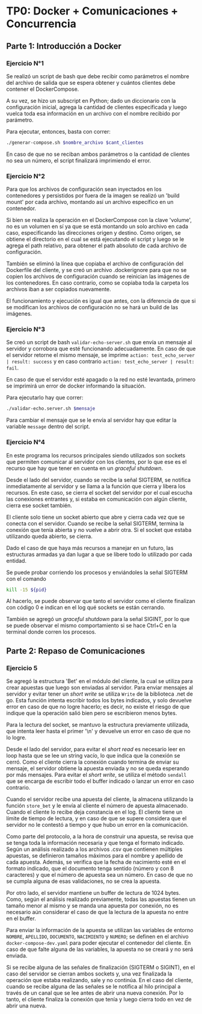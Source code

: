# TP0: Docker + Comunicaciones + Concurrencia

## Parte 1: Introducción a Docker

### Ejercicio N°1

Se realizó un script de bash que debe recibir como parámetros el nombre del archivo de salida que se espera obtener y cuántos clientes debe contener el DockerCompose.

A su vez, se hizo un subscript en Python; dado un diccionario con la configuración inicial, agrega la cantidad de clientes especificada y luego vuelca toda esa información en un archivo con el nombre recibido por parámetro.

Para ejecutar, entonces, basta con correr:

```bash
./generar-compose.sh $nombre_archivo $cant_clientes
```

En caso de que no se reciban ambos parámetros o la cantidad de clientes no sea un número, el script finalizará imprimiendo el error.

### Ejercicio N°2

Para que los archivos de configuración sean inyectados en los contenedores y persistidos por fuera de la imagen se realizó un 'build mount' por cada archivo, montando así un archivo específico en un contenedor.

Si bien se realiza la operación en el DockerCompose con la clave 'volume', no es un volumen en sí ya que se está montando un solo archivo en cada caso, especificando las direcciones origen y destino. Como origen, se obtiene el directorio en el cual se está ejecutando el script y luego se le agrega el path relativo, para obtener el path absoluto de cada archivo de configuración.

También se eliminó la línea que copiaba el archivo de configuración del Dockerfile del cliente, y se creó un archivo .dockerignore para que no se copien los archivos de configuración cuando se reinician las imágenes de los contenedores. En caso contrario, como se copiaba toda la carpeta los archivos iban a ser copiados nuevamente.

El funcionamiento y ejecución es igual que antes, con la diferencia de que si se modifican los archivos de configuración no se hará un build de las imágenes.

### Ejercicio N°3

Se creó un script de bash `validar-echo-server.sh` que envía un mensaje al servidor y corrobora que esté funcionando adecuadamente. En caso de que el servidor retorne el mismo mensaje, se imprime `action: test_echo_server | result: success` y en caso contrario `action: test_echo_server | result: fail`.

En caso de que el servidor esté apagado o la red no esté levantada, primero se imprimirá un error de docker informando la situación.

Para ejecutarlo hay que correr:

```bash
./validar-echo.server.sh $mensaje
```

Para cambiar el mensaje que se le envía al servidor hay que editar la variable `message` dentro del script.

### Ejercicio N°4

En este programa los recursos principales siendo utilizados son sockets que permiten comunicar al servidor con los clientes, por lo que ese es el recurso que hay que tener en cuenta en un _graceful shutdown_.

Desde el lado del servidor, cuando se recibe la señal SIGTERM, se notifica inmediatamente al servidor y se llama a la función que cierra y libera los recursos. En este caso, se cierra el socket del servidor por el cual escucha las conexiones entrantes y, si estaba en comunicación con algún cliente, cierra ese socket también.

El cliente solo tiene un socket abierto que abre y cierra cada vez que se conecta con el servidor. Cuando se recibe la señal SIGTERM, termina la conexión que tenía abierta y no vuelve a abrir otra. Si el socket que estaba utilizando queda abierto, se cierra.

Dado el caso de que haya más recursos a manejar en un futuro, las estructuras armadas ya dan lugar a que se libere todo lo utilizado por cada entidad.

Se puede probar corriendo los procesos y enviándoles la señal SIGTERM con el comando

```bash
kill -15 ${pid}
```

Al hacerlo, se puede observar que tanto el servidor como el cliente finalizan con código 0 e indican en el log qué sockets se están cerrando.

También se agregó un _graceful shutdown_ para la señal SIGINT, por lo que se puede observar el mismo comportamiento si se hace Ctrl+C en la terminal donde corren los procesos.

## Parte 2: Repaso de Comunicaciones

### Ejercicio 5

Se agregó la estructura 'Bet' en el módulo del cliente, la cual se utiliza para crear apuestas que luego son enviadas al servidor. Para enviar mensajes al servidor y evitar tener un _short write_ se utiliza `Write` de la biblioteca .net de go. Esta función intenta escribir todos los bytes indicados, y solo devuelve error en caso de que no logre hacerlo; es decir, no existe el riesgo de que indique que la operación salió bien pero se escribieron menos bytes.

Para la lectura del socket, se mantuvo la estructura previamente utilizada, que intenta leer hasta el primer '\n' y devuelve un error en caso de que no lo logre.

Desde el lado del servidor, para evitar el _short read_ es necesario leer en loop hasta que se lee un string vacío, lo que indica que la conexión se cerró. Como el cliente cierra la conexión cuando termina de enviar su mensaje, el servidor obtiene la apuesta enviada y no se queda esperando por más mensajes. Para evitar el _short write_, se utiliza el método `sendall` que se encarga de escribir todo el buffer indicado o lanzar un error en caso contrario.

Cuando el servidor recibe una apuesta del cliente, la almacena utilizando la función `store_bet` y le envía al cliente el número de apuesta almacenado. Cuando el cliente lo recibe deja constancia en el log. El cliente tiene un límite de tiempo de lectura, y en caso de que se supere considera que el servidor no le contestó a tiempo y que hubo un error en la comunicación.

Como parte del protocolo, a la hora de construir una apuesta, se revisa que se tenga toda la información necesaria y que tenga el formato indicado. Según un análisis realizado a los archivos .csv que contienen múltiples apuestas, se definieron tamaños máximos para el nombre y apellido de cada apuesta. Además, se verifica que la fecha de nacimiento esté en el formato indicado, que el documento tenga sentido (número y con 8 caracteres) y que el número de apuesta sea un número. En caso de que no se cumpla alguna de esas validaciones, no se crea la apuesta.

Por otro lado, el servidor mantiene un buffer de lectura de 1024 bytes. Como, según el análisis realizado previamente, todas las apuestas tienen un tamaño menor al mismo y se manda una apuesta por conexión, no es necesario aún considerar el caso de que la lectura de la apuesta no entre en el buffer.

Para enviar la información de la apuesta se utilizan las variables de entorno `NOMBRE`, `APELLIDO`, `DOCUMENTO`, `NACIMIENTO` y `NUMERO`; se definen en el archivo `docker-compose-dev.yaml` para poder ejecutar el contenedor del cliente. En caso de que falte alguna de las variables, la apuesta no se creará y no será enviada.

Si se recibe alguna de las señales de finalización (SIGTERM o SIGINT), en el caso del servidor se cierran ambos sockets y, una vez finalizada la operación que estaba realizando, sale y no continúa. En el caso del cliente, cuando se recibe alguna de las señales se le notifica al hilo principal a través de un canal que se lee antes de abrir una nueva conexión. Por lo tanto, el cliente finaliza la conexión que tenía y luego cierra todo en vez de abrir una nueva.
